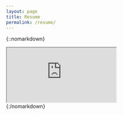 ```yaml
---
layout: page
title: Resume
permalink: /resume/
---
```


{::nomarkdown}
<div class="doc-container">
    <iframe src="https://docs.google.com/document/d/1L-jjfDMs-66m4FUeuyB1N0P8Eb-7zfzU0bM1G2BuyH8/pub?embedded=true"></iframe>
</div>
{:/nomarkdown}

